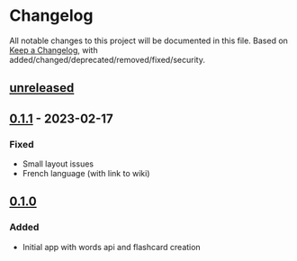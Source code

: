 # Changelog

All notable changes to this project will be documented in this file. Based on [Keep a Changelog](https://keepachangelog.com/en/1.0.0/), with added/changed/deprecated/removed/fixed/security.

## [unreleased]
## [0.1.1] - 2023-02-17
### Fixed
- Small layout issues
- French language (with link to wiki)

## [0.1.0]

### Added
- Initial app with words api and flashcard creation

[unreleased]: https://github.com/leafarlins/gokopa/compare/v0.1.1...HEAD
[0.1.1]: https://github.com/leafarlins/lang/compare/v0.1.0..0.1.1/
[0.1.0]: https://github.com/leafarlins/gokopa/releases/tag/v0.1.0
